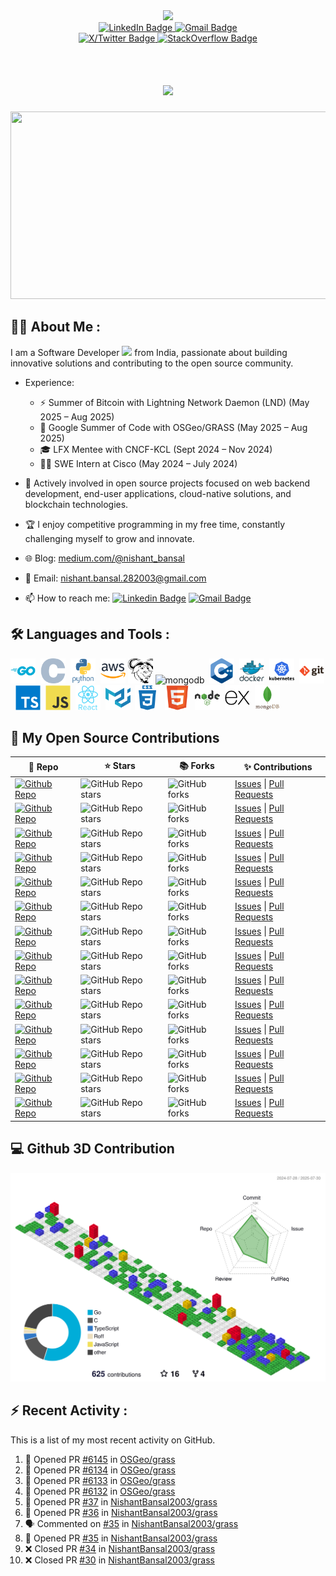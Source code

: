 <div id="header" align="center">
  <img src="https://media.giphy.com/media/M9gbBd9nbDrOTu1Mqx/giphy.gif" width="100"/>
  <div id="badges">
  <a href="https://www.linkedin.com/in/nishantbansal2003/">
    <img src="https://img.shields.io/badge/linkedin-blue?style=for-the-badge&logo=linkedin&logoColor=white" alt="LinkedIn Badge"/>
  </a>
  <a href="mailto:nishant.bansal.282003@gmail.com">
    <img src="https://img.shields.io/badge/Gmail-red?style=for-the-badge&logo=Gmail&logoColor=white" alt="Gmail Badge"/>
  </a>
    <br>
  <a href="https://x.com/Nishant282003">
    <img src="https://img.shields.io/badge/-black?style=for-the-badge&logo=X&logoColor=white" alt="X/Twitter Badge"/>
  </a>
  <a href="https://stackoverflow.com/users/29187632/nishant-bansal">
    <img src="https://img.shields.io/badge/stackoverflow-orange?style=for-the-badge&logo=stackoverflow&logoColor=white" alt="StackOverflow Badge"/>
  </a>
</div>
  <img src="https://komarev.com/ghpvc/?username=NishantBansal2003&style=flat-square&color=blue" alt=""/>
  <h1 align="center">
  <a href="https://git.io/typing-svg">
    <img src="https://readme-typing-svg.herokuapp.com/?lines=Hello,+There!+👋;It's+Nishant+Here....;Nice+to+e-meet+you!&center=true&size=30">
  </a>
</h1>
  <div align="center">
  <img src="https://media.giphy.com/media/dWesBcTLavkZuG35MI/giphy.gif" width="600" height="300"/>
</div>
</div>


## :man_technologist: About Me :
I am a Software Developer <img src="https://media.giphy.com/media/WUlplcMpOCEmTGBtBW/giphy.gif" width="30"> from India, passionate about building innovative solutions and contributing to the open source community.
- Experience:
  - ⚡ Summer of Bitcoin with Lightning Network Daemon (LND) (May 2025 – Aug 2025)
  - 🌱 Google Summer of Code with OSGeo/GRASS (May 2025 – Aug 2025)
  - 🎓 LFX Mentee with CNCF-KCL (Sept 2024 – Nov 2024)
  - 👨‍💻 SWE Intern at Cisco (May 2024 – July 2024)
-  🚀 Actively involved in open source projects focused on web backend development, end-user applications, cloud-native solutions, and blockchain technologies.
- 🏆 I enjoy competitive programming in my free time, constantly challenging myself to grow and innovate.
- 🌐 Blog: [medium.com/@nishant_bansal](https://medium.com/@nishant_bansal)  
- 📧 Email: nishant.bansal.282003@gmail.com

- :mailbox: How to reach me: [![Linkedin Badge](https://img.shields.io/badge/Linkedin-blue?style=flat&logo=Linkedin&logoColor=white)](https://www.linkedin.com/in/nishantbansal2003/) [![Gmail Badge](https://img.shields.io/badge/Gmail-red?style=flat&logo=Gmail&logoColor=white)](mailto:nishant.bansal.282003@gmail.com)


## :hammer_and_wrench: Languages and Tools :
<div>
  <img src="https://github.com/devicons/devicon/blob/master/icons/go/go-original-wordmark.svg" title="Go" alt="Go" width="40" height="40"/>&nbsp;
   <img src="https://github.com/devicons/devicon/blob/master/icons/c/c-original.svg" title="C" alt="C" width="40" height="40"/>&nbsp;
     <img src="https://github.com/devicons/devicon/blob/master/icons/python/python-original-wordmark.svg" title="python" alt="python" width="40" height="40"/>&nbsp;
  <img src="https://github.com/devicons/devicon/blob/master/icons/amazonwebservices/amazonwebservices-original-wordmark.svg" alt="AWS Icon" width="40" height="40">
   <img src="https://github.com/ForkAwesome/Fork-Awesome/blob/master/src/icons/svg/gnu.svg" alt="GNU Icon" width="40" height="40">
   <img src="https://user-images.githubusercontent.com/69708588/109414895-ac460200-79db-11eb-9570-d967adf634b2.png" title="mongodb" alt="mongodb" width="40" height="40"/>&nbsp;
   <img src="https://github.com/devicons/devicon/blob/master/icons/cplusplus/cplusplus-original.svg" title="Cpp" alt="Cpp" width="40" height="40"/>&nbsp;
    <img src="https://github.com/devicons/devicon/blob/master/icons/docker/docker-original-wordmark.svg" title="docker" alt="docker" width="40" height="40"/>&nbsp;
  <img src="https://github.com/devicons/devicon/blob/master/icons/kubernetes/kubernetes-original-wordmark.svg" title="kubernetes" alt="kubernetes" width="40" height="40"/>&nbsp;
    <img src="https://github.com/devicons/devicon/blob/master/icons/git/git-original-wordmark.svg" title="Git" **alt="Git" width="40" height="40"/>&nbsp;
   <img src="https://github.com/devicons/devicon/blob/master/icons/typescript/typescript-original.svg" title="typescript" alt="typescript" width="40" height="40"/>&nbsp;
  <img src="https://github.com/devicons/devicon/blob/master/icons/javascript/javascript-original.svg" title="JavaScript" alt="JavaScript" width="40" height="40"/>&nbsp;
  <img src="https://github.com/devicons/devicon/blob/master/icons/react/react-original-wordmark.svg" title="React" alt="React" width="40" height="40"/>&nbsp;
  <img src="https://github.com/devicons/devicon/blob/master/icons/materialui/materialui-original.svg" title="Material UI" alt="Material UI" width="40" height="40"/>&nbsp;
  <img src="https://github.com/devicons/devicon/blob/master/icons/css3/css3-plain-wordmark.svg"  title="CSS3" alt="CSS" width="40" height="40"/>&nbsp;
  <img src="https://github.com/devicons/devicon/blob/master/icons/html5/html5-original.svg" title="HTML5" alt="HTML" width="40" height="40"/>&nbsp;
  <img src="https://github.com/devicons/devicon/blob/master/icons/nodejs/nodejs-original-wordmark.svg" title="NodeJS" alt="NodeJS" width="40" height="40"/>&nbsp;
   <img src="https://github.com/devicons/devicon/blob/master/icons/express/express-original.svg" title="express" alt="express" width="40" height="40"/>&nbsp;
  <img src="https://github.com/devicons/devicon/blob/master/icons/mongodb/mongodb-original-wordmark.svg" title="mongodb" alt="mongodb" width="40" height="40"/>&nbsp;
</div>

<!-- ---

## :fire: My Stats :
<p align="center">
  <img width="48%" src="https://github-readme-stats.vercel.app/api?username=NishantBansal2003&show_icons=true&theme=tokyonight" />
  <img width="51%" src="https://github-readme-streak-stats.herokuapp.com/?user=NishantBansal2003&theme=tokyonight" />
</p>

<p align="center">
<img width="40%" src="https://github-readme-stats.vercel.app/api/top-langs/?username=NishantBansal2003&layout=compact&theme=tokyonight" />
</p> -->

## :telescope: My Open Source Contributions
| 🎁 Repo | ⭐ Stars | 📚 Forks | ✨ Contributions |
| --- | --- | --- | --- |
| [![Github Repo](https://img.shields.io/badge/OSGeo-grass-green?style=flat&logo=C)](https://github.com/OSGeo/grass) | ![GitHub Repo stars](https://img.shields.io/github/stars/OSGeo/grass?style=flat) | ![GitHub forks](https://img.shields.io/github/forks/OSGeo/grass?style=flat) | [Issues](https://github.com/OSGeo/grass/issues?q=is%3Aissue%20author%3ANishantBansal2003%20) \| [Pull Requests](https://github.com/OSGeo/grass/pulls?q=is%3Apr+author%3ANishantBansal2003+)
| [![Github Repo](https://img.shields.io/badge/go--continuous--fuzz-go--continuous--fuzz-00ADD8?style=flat&logo=go)](https://github.com/go-continuous-fuzz/go-continuous-fuzz) | ![GitHub Repo stars](https://img.shields.io/github/stars/go-continuous-fuzz/go-continuous-fuzz?style=flat) | ![GitHub forks](https://img.shields.io/github/forks/go-continuous-fuzz/go-continuous-fuzz?style=flat) | [Issues](https://github.com/go-continuous-fuzz/go-continuous-fuzz/issues?q=is%3Aissue%20author%3ANishantBansal2003%20) \| [Pull Requests](https://github.com/go-continuous-fuzz/go-continuous-fuzz/pulls?q=is%3Apr+author%3ANishantBansal2003+)
| [![Github Repo](https://img.shields.io/badge/go--continuous--fuzz-go--fuzzing--example-red?style=flat&logo=go)](https://github.com/go-continuous-fuzz/go-fuzzing-example) | ![GitHub Repo stars](https://img.shields.io/github/stars/go-continuous-fuzz/go-fuzzing-example?style=flat) | ![GitHub forks](https://img.shields.io/github/forks/go-continuous-fuzz/go-fuzzing-example?style=flat) | [Issues](https://github.com/go-continuous-fuzz/go-fuzzing-example/issues?q=is%3Aissue%20author%3ANishantBansal2003%20) \| [Pull Requests](https://github.com/go-continuous-fuzz/go-fuzzing-example/pulls?q=is%3Apr+author%3ANishantBansal2003+)
| [![Github Repo](https://img.shields.io/badge/lightningnetwork-lnd-blue?style=flat&logo=go)](https://github.com/lightningnetwork/lnd) | ![GitHub Repo stars](https://img.shields.io/github/stars/lightningnetwork/lnd?style=flat) | ![GitHub forks](https://img.shields.io/github/forks/lightningnetwork/lnd?style=flat) | [Issues](https://github.com/lightningnetwork/lnd/issues?q=is%3Aissue%20author%3ANishantBansal2003%20) \| [Pull Requests](https://github.com/lightningnetwork/lnd/pulls?q=is%3Apr+author%3ANishantBansal2003+)
| [![Github Repo](https://img.shields.io/badge/ElementsProject-lightning-purple?style=flat&logo=python)](https://github.com/ElementsProject/lightning) | ![GitHub Repo stars](https://img.shields.io/github/stars/ElementsProject/lightning?style=flat) | ![GitHub forks](https://img.shields.io/github/forks/ElementsProject/lightning?style=flat) | [Issues](https://github.com/ElementsProject/lightning/issues?q=is%3Aissue%20author%3ANishantBansal2003%20) \| [Pull Requests](https://github.com/ElementsProject/lightning/pulls?q=is%3Apr+author%3ANishantBansal2003+)
| [![Github Repo](https://img.shields.io/badge/kcl--lang-kpm-yellow?style=flat&logo=go)](https://github.com/kcl-lang/kpm) | ![GitHub Repo stars](https://img.shields.io/github/stars/kcl-lang/kpm?style=flat) | ![GitHub forks](https://img.shields.io/github/forks/kcl-lang/kpm?style=flat) | [Issues](https://github.com/kcl-lang/kpm/issues?q=is%3Aissue%20author%3ANishantBansal2003%20) \| [Pull Requests](https://github.com/kcl-lang/kpm/pulls?q=is%3Apr+author%3ANishantBansal2003+)
| [![Github Repo](https://img.shields.io/badge/kcl--lang-modules-rainbow?style=flat&logo=githubactions)](https://github.com/kcl-lang/modules) | ![GitHub Repo stars](https://img.shields.io/github/stars/kcl-lang/modules?style=flat) | ![GitHub forks](https://img.shields.io/github/forks/kcl-lang/modules?style=flat) | [Issues](https://github.com/kcl-lang/modules/issues?q=is%3Aissue%20author%3ANishantBansal2003%20) \| [Pull Requests](https://github.com/kcl-lang/modules/pulls?q=is%3Apr+author%3ANishantBansal2003+)
| [![Github Repo](https://img.shields.io/badge/keploy-keploy-orange?style=flat&logo=go)](https://github.com/keploy/keploy) | ![GitHub Repo stars](https://img.shields.io/github/stars/keploy/keploy?style=flat) | ![GitHub forks](https://img.shields.io/github/forks/keploy/keploy?style=flat) | [Issues](https://github.com/keploy/keploy/issues?q=is%3Aissue%20author%3ANishantBansal2003%20) \| [Pull Requests](https://github.com/keploy/keploy/pulls?q=is%3Apr+author%3ANishantBansal2003+)
| [![Github Repo](https://img.shields.io/badge/keploy-samples--go-red?style=flat&logo=go)](https://github.com/keploy/samples-go) | ![GitHub Repo stars](https://img.shields.io/github/stars/keploy/samples-go?style=flat) | ![GitHub forks](https://img.shields.io/github/forks/keploy/samples-go?style=flat) | [Issues](https://github.com/keploy/samples-go/issues?q=is%3Aissue%20author%3ANishantBansal2003%20) \| [Pull Requests](https://github.com/keploy/samples-go/pulls?q=is%3Apr+author%3ANishantBansal2003+)
| [![Github Repo](https://img.shields.io/badge/karmada--io-karmada-lightblue?style=flat&logo=go)](https://github.com/karmada-io/karmada) | ![GitHub Repo stars](https://img.shields.io/github/stars/karmada-io/karmada?style=flat) | ![GitHub forks](https://img.shields.io/github/forks/karmada-io/karmada?style=flat) | [Issues](https://github.com/karmada-io/karmada/issues?q=is%3Aissue%20author%3ANishantBansal2003%20) \| [Pull Requests](https://github.com/karmada-io/karmada/pulls?q=is%3Apr+author%3ANishantBansal2003+)
| [![Github Repo](https://img.shields.io/badge/kubeedge-kubeedge-darkblue?style=flat&logo=gnu-bash)](https://github.com/kubeedge/kubeedge) | ![GitHub Repo stars](https://img.shields.io/github/stars/kubeedge/kubeedge?style=flat) | ![GitHub forks](https://img.shields.io/github/forks/kubeedge/kubeedge?style=flat) | [Issues](https://github.com/kubeedge/kubeedge/issues?q=is%3Aissue%20author%3ANishantBansal2003%20) \| [Pull Requests](https://github.com/kubeedge/kubeedge/pulls?q=is%3Apr+author%3ANishantBansal2003+)
| [![Github Repo](https://img.shields.io/badge/thanos--io-thanos-violet?style=flat&logo=go)](https://github.com/thanos-io/thanos) | ![GitHub Repo stars](https://img.shields.io/github/stars/thanos-io/thanos?style=flat) | ![GitHub forks](https://img.shields.io/github/forks/thanos-io/thanos?style=flat) | [Issues](https://github.com/thanos-io/thanos/issues?q=is%3Aissue%20author%3ANishantBansal2003%20) \| [Pull Requests](https://github.com/thanos-io/thanos/pulls?q=is%3Apr+author%3ANishantBansal2003+)
| [![Github Repo](https://img.shields.io/badge/lcompilers-lpython-yellow?style=flat&logo=cplusplus)](https://github.com/lcompilers/lpython) | ![GitHub Repo stars](https://img.shields.io/github/stars/lcompilers/lpython?style=flat) | ![GitHub forks](https://img.shields.io/github/forks/lcompilers/lpython?style=flat) | [Issues](https://github.com/lcompilers/lpython/issues?q=is%3Aissue%20author%3ANishantBansal2003%20) \| [Pull Requests](https://github.com/lcompilers/lpython/pulls?q=is%3Apr+author%3ANishantBansal2003+)
| [![Github Repo](https://img.shields.io/badge/lfortran-lfortran-brown?style=flat&logo=cplusplus)](https://github.com/lfortran/lfortran) | ![GitHub Repo stars](https://img.shields.io/github/stars/lfortran/lfortran?style=flat) | ![GitHub forks](https://img.shields.io/github/forks/lfortran/lfortran?style=flat) | [Issues](https://github.com/lfortran/lfortran/issues?q=is%3Aissue%20author%3ANishantBansal2003%20) \| [Pull Requests](https://github.com/lfortran/lfortran/pulls?q=is%3Apr+author%3ANishantBansal2003+)



## :computer: Github 3D Contribution

![](./profile-3d-contrib/profile-gitblock.svg)


## :zap: Recent Activity :

This is a list of my most recent activity on GitHub.

<!--START_SECTION:activity-->
1. 💪 Opened PR [#6145](https://github.com/OSGeo/grass/pull/6145) in [OSGeo/grass](https://github.com/OSGeo/grass)
2. 💪 Opened PR [#6134](https://github.com/OSGeo/grass/pull/6134) in [OSGeo/grass](https://github.com/OSGeo/grass)
3. 💪 Opened PR [#6133](https://github.com/OSGeo/grass/pull/6133) in [OSGeo/grass](https://github.com/OSGeo/grass)
4. 💪 Opened PR [#6132](https://github.com/OSGeo/grass/pull/6132) in [OSGeo/grass](https://github.com/OSGeo/grass)
5. 💪 Opened PR [#37](https://github.com/NishantBansal2003/grass/pull/37) in [NishantBansal2003/grass](https://github.com/NishantBansal2003/grass)
6. 💪 Opened PR [#36](https://github.com/NishantBansal2003/grass/pull/36) in [NishantBansal2003/grass](https://github.com/NishantBansal2003/grass)
7. 🗣 Commented on [#35](https://github.com/NishantBansal2003/grass/pull/35#issuecomment-3124401421) in [NishantBansal2003/grass](https://github.com/NishantBansal2003/grass)
8. 💪 Opened PR [#35](https://github.com/NishantBansal2003/grass/pull/35) in [NishantBansal2003/grass](https://github.com/NishantBansal2003/grass)
9. ❌ Closed PR [#34](https://github.com/NishantBansal2003/grass/pull/34) in [NishantBansal2003/grass](https://github.com/NishantBansal2003/grass)
10. ❌ Closed PR [#30](https://github.com/NishantBansal2003/grass/pull/30) in [NishantBansal2003/grass](https://github.com/NishantBansal2003/grass)
<!--END_SECTION:activity-->

